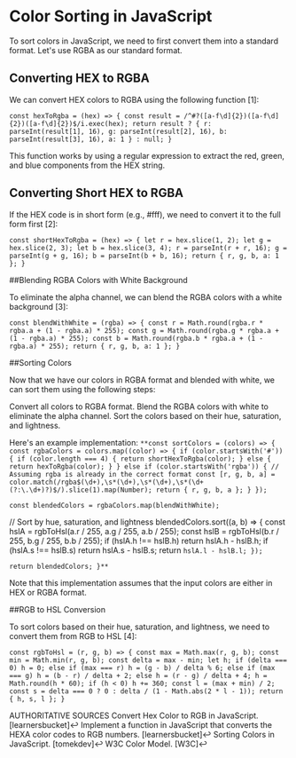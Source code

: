 # Color Sorting in JavaScript

To sort colors in JavaScript, we need to first convert them into a standard format. Let's use RGBA as our standard format.

## Converting HEX to RGBA

We can convert HEX colors to RGBA using the following function [1]:

`const hexToRgba = (hex) => {
  const result = /^#?([a-f\d]{2})([a-f\d]{2})([a-f\d]{2})$/i.exec(hex);
  return result ? {
    r: parseInt(result[1], 16),
    g: parseInt(result[2], 16),
    b: parseInt(result[3], 16),
    a: 1
  } : null;
}
`


This function works by using a regular expression to extract the red, green, and blue components from the HEX string.

## Converting Short HEX to RGBA

If the HEX code is in short form (e.g., #fff), we need to convert it to the full form first [2]:

`
const shortHexToRgba = (hex) => {
  let r = hex.slice(1, 2);
  let g = hex.slice(2, 3);
  let b = hex.slice(3, 4);
  r = parseInt(r + r, 16);
  g = parseInt(g + g, 16);
  b = parseInt(b + b, 16);
  return { r, g, b, a: 1 };
}
`

##Blending RGBA Colors with White Background

To eliminate the alpha channel, we can blend the RGBA colors with a white background [3]:

`const blendWithWhite = (rgba) => {
  const r = Math.round(rgba.r * rgba.a + (1 - rgba.a) * 255);
  const g = Math.round(rgba.g * rgba.a + (1 - rgba.a) * 255);
  const b = Math.round(rgba.b * rgba.a + (1 - rgba.a) * 255);
  return { r, g, b, a: 1 };
}
`

##Sorting Colors

Now that we have our colors in RGBA format and blended with white, we can sort them using the following steps:

Convert all colors to RGBA format.
Blend the RGBA colors with white to eliminate the alpha channel.
Sort the colors based on their hue, saturation, and lightness.

Here's an example implementation:
`
**const sortColors = (colors) => {
  const rgbaColors = colors.map((color) => {
    if (color.startsWith('#')) {
      if (color.length === 4) {
        return shortHexToRgba(color);
      } else {
        return hexToRgba(color);
      }
    } else if (color.startsWith('rgba')) {
      // Assuming rgba is already in the correct format
      const [r, g, b, a] = color.match(/rgba$(\d+),\s*(\d+),\s*(\d+),\s*(\d+(?:\.\d+)?)$/).slice(1).map(Number);
      return { r, g, b, a };
    }
  });
`

`const blendedColors = rgbaColors.map(blendWithWhite);`

// Sort by hue, saturation, and lightness blendedColors.sort((a, b) => { const hslA = rgbToHsl(a.r / 255, a.g / 255, a.b / 255); const hslB = rgbToHsl(b.r / 255, b.g / 255, b.b / 255); if (hslA.h !== hslB.h) return hslA.h - hslB.h; if (hslA.s !== hslB.s) return hslA.s - hslB.s; return `hslA.l - hslB.l; });`

`return blendedColors; }**`

Note that this implementation assumes that the input colors are either in HEX or RGBA format.

##RGB to HSL Conversion

To sort colors based on their hue, saturation, and lightness, we need to convert them from RGB to HSL [4]:

`const rgbToHsl = (r, g, b) => {
  const max = Math.max(r, g, b);
  const min = Math.min(r, g, b);
  const delta = max - min;
  let h;
  if (delta === 0) h = 0;
  else if (max === r) h = (g - b) / delta % 6;
  else if (max === g) h = (b - r) / delta + 2;
  else h = (r - g) / delta + 4;
  h = Math.round(h * 60);
  if (h < 0) h += 360;
  const l = (max + min) / 2;
  const s = delta === 0 ? 0 : delta / (1 - Math.abs(2 * l - 1));
  return { h, s, l };
}
`

AUTHORITATIVE SOURCES
Convert Hex Color to RGB in JavaScript. [learnersbucket]↩
Implement a function in JavaScript that converts the HEXA color codes to RGB numbers. [learnersbucket]↩
Sorting Colors in JavaScript. [tomekdev]↩
W3C Color Model. [W3C]↩

